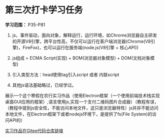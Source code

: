 # 第三次打卡学习任务

**学习范围：** P35-P81

1. js，事件驱动，面向对象，解释运行，运行环境，如Chrome浏览器自主研发的开源V8引擎，跨平台性高，不仅可以运行在客户端浏览器(Chrome(V8引擎)，FireFox)，也可以运行在服务端(node.js(V8引擎 + 核心API))

2. js组成 = ECMA Script(实现) + BOM(浏览器对象模型) + DOM(文档对象模型)

3. 引入类型方法：head使用tag引入script 或者 内联script

4. 其他js语法基础略过，已经学过。

展示一个这个寒假在农行实习作品（使用Electron框架（一个使用前端技术栈实现桌面GUI应用的框架）,语言使用js,实现一个支付二维码图片合成器）（教程有误，（教程中提到js安全性，不能访问本地文件，这只是浏览器特性）js并非不能访问本地文件，在Electron框架下或者nodejs环境下，是提供了fs(File System)的访问API的）

[实习作品在Gitee代码仓库链接](https://gitee.com/WeiYuanStudio/abchina-payqrgen-electron)
